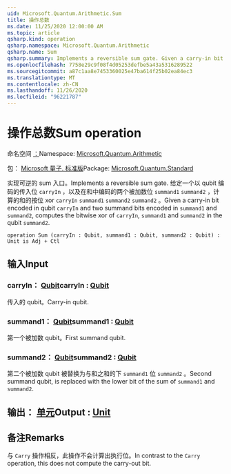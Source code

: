 ```yaml
---
uid: Microsoft.Quantum.Arithmetic.Sum
title: 操作总数
ms.date: 11/25/2020 12:00:00 AM
ms.topic: article
qsharp.kind: operation
qsharp.namespace: Microsoft.Quantum.Arithmetic
qsharp.name: Sum
qsharp.summary: Implements a reversible sum gate. Given a carry-in bit encoded in qubit `carryIn` and two summand bits encoded in `summand1` and `summand2`, computes the bitwise xor of `carryIn`, `summand1` and `summand2` in the qubit `summand2`.
ms.openlocfilehash: 7758e29c9f08f4d05253defbe5a43a5316289522
ms.sourcegitcommit: a87c1aa8e7453360025e47ba614f25b02ea84ec3
ms.translationtype: MT
ms.contentlocale: zh-CN
ms.lasthandoff: 11/26/2020
ms.locfileid: "96221787"
---
```

# <a name="sum-operation"></a><span data-ttu-id="b4c8a-102">操作总数</span><span class="sxs-lookup"><span data-stu-id="b4c8a-102">Sum operation</span></span>

<span data-ttu-id="b4c8a-103">命名空间 [：](xref:Microsoft.Quantum.Arithmetic)</span><span class="sxs-lookup"><span data-stu-id="b4c8a-103">Namespace: [Microsoft.Quantum.Arithmetic](xref:Microsoft.Quantum.Arithmetic)</span></span>

<span data-ttu-id="b4c8a-104">包： [Microsoft 量子. 标准版](https://nuget.org/packages/Microsoft.Quantum.Standard)</span><span class="sxs-lookup"><span data-stu-id="b4c8a-104">Package: [Microsoft.Quantum.Standard](https://nuget.org/packages/Microsoft.Quantum.Standard)</span></span>


<span data-ttu-id="b4c8a-105">实现可逆的 sum 入口。</span><span class="sxs-lookup"><span data-stu-id="b4c8a-105">Implements a reversible sum gate.</span></span> <span data-ttu-id="b4c8a-106">给定一个以 qubit 编码的传入位 `carryIn` ，以及在和中编码的两个被加数位 `summand1` `summand2` ，计算的和的按位 xor `carryIn` `summand1` `summand2` `summand2` 。</span><span class="sxs-lookup"><span data-stu-id="b4c8a-106">Given a carry-in bit encoded in qubit `carryIn` and two summand bits encoded in `summand1` and `summand2`, computes the bitwise xor of `carryIn`, `summand1` and `summand2` in the qubit `summand2`.</span></span>

```qsharp
operation Sum (carryIn : Qubit, summand1 : Qubit, summand2 : Qubit) : Unit is Adj + Ctl
```


## <a name="input"></a><span data-ttu-id="b4c8a-107">输入</span><span class="sxs-lookup"><span data-stu-id="b4c8a-107">Input</span></span>

### <a name="carryin--qubit"></a><span data-ttu-id="b4c8a-108">carryIn： [Qubit](xref:microsoft.quantum.lang-ref.qubit)</span><span class="sxs-lookup"><span data-stu-id="b4c8a-108">carryIn : [Qubit](xref:microsoft.quantum.lang-ref.qubit)</span></span>

<span data-ttu-id="b4c8a-109">传入的 qubit。</span><span class="sxs-lookup"><span data-stu-id="b4c8a-109">Carry-in qubit.</span></span>


### <a name="summand1--qubit"></a><span data-ttu-id="b4c8a-110">summand1： [Qubit](xref:microsoft.quantum.lang-ref.qubit)</span><span class="sxs-lookup"><span data-stu-id="b4c8a-110">summand1 : [Qubit](xref:microsoft.quantum.lang-ref.qubit)</span></span>

<span data-ttu-id="b4c8a-111">第一个被加数 qubit。</span><span class="sxs-lookup"><span data-stu-id="b4c8a-111">First summand qubit.</span></span>


### <a name="summand2--qubit"></a><span data-ttu-id="b4c8a-112">summand2： [Qubit](xref:microsoft.quantum.lang-ref.qubit)</span><span class="sxs-lookup"><span data-stu-id="b4c8a-112">summand2 : [Qubit](xref:microsoft.quantum.lang-ref.qubit)</span></span>

<span data-ttu-id="b4c8a-113">第二个被加数 qubit 被替换为与和之和的下 `summand1` 位 `summand2` 。</span><span class="sxs-lookup"><span data-stu-id="b4c8a-113">Second summand qubit, is replaced with the lower bit of the sum of `summand1` and `summand2`.</span></span>



## <a name="output--unit"></a><span data-ttu-id="b4c8a-114">输出： [单元](xref:microsoft.quantum.lang-ref.unit)</span><span class="sxs-lookup"><span data-stu-id="b4c8a-114">Output : [Unit](xref:microsoft.quantum.lang-ref.unit)</span></span>



## <a name="remarks"></a><span data-ttu-id="b4c8a-115">备注</span><span class="sxs-lookup"><span data-stu-id="b4c8a-115">Remarks</span></span>

<span data-ttu-id="b4c8a-116">与 `Carry` 操作相反，此操作不会计算出执行位。</span><span class="sxs-lookup"><span data-stu-id="b4c8a-116">In contrast to the `Carry` operation, this does not compute the carry-out bit.</span></span>